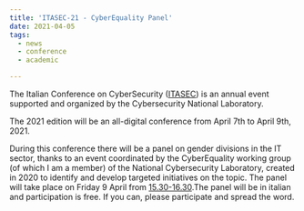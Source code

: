 ```yaml
---
title: 'ITASEC-21 - CyberEquality Panel'
date: 2021-04-05
tags:
  - news
  - conference
  - academic

---
```


The Italian Conference on CyberSecurity ([ITASEC](https://itasec.it))  is an annual event supported and organized by the Cybersecurity National Laboratory.

The 2021 edition will be an all-digital conference from April 7th to April 9th, 2021. 

During this conference there will be a panel on gender divisions in the IT sector, thanks to an event coordinated by the CyberEquality working group (of which I am a member) of the National Cybersecurity Laboratory, created in 2020 to identify and develop targeted initiatives on the topic. The panel will take place on Friday 9 April from [15.30-16.30](https://2021.itasec.it/session/15).The panel will be in italian and participation is free. If you can, please participate and spread the word.

